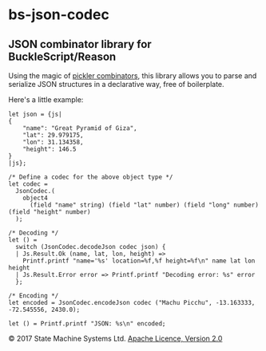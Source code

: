 # bs-json-codec

## JSON combinator library for BuckleScript/Reason

Using the magic of [pickler combinators](https://www.microsoft.com/en-us/research/wp-content/uploads/2004/01/picklercombinators.pdf), this library allows you to parse and serialize JSON structures in a declarative way, free of boilerplate.

Here's a little example:

```reason
let json = {js|
{
    "name": "Great Pyramid of Giza",
    "lat": 29.979175,
    "lon": 31.134358,
    "height": 146.5
}
|js};

/* Define a codec for the above object type */
let codec =
  JsonCodec.(
    object4
      (field "name" string) (field "lat" number) (field "long" number) (field "height" number)
  );

/* Decoding */
let () =
  switch (JsonCodec.decodeJson codec json) {
  | Js.Result.Ok (name, lat, lon, height) =>
    Printf.printf "name='%s' location=%f,%f height=%f\n" name lat lon height
  | Js.Result.Error error => Printf.printf "Decoding error: %s" error
  };

/* Encoding */
let encoded = JsonCodec.encodeJson codec ("Machu Picchu", -13.163333, -72.545556, 2430.0);

let () = Printf.printf "JSON: %s\n" encoded;
```


&copy; 2017 State Machine Systems Ltd. [Apache Licence, Version 2.0](http://www.apache.org/licenses/LICENSE-2.0)